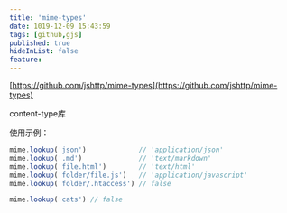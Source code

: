 ```yaml
---
title: 'mime-types'
date: 1019-12-09 15:43:59
tags: [github,gjs]
published: true
hideInList: false
feature: 
---
```

[https://github.com/jshttp/mime-types](https://github.com/jshttp/mime-types)

content-type库

<!-- more -->

使用示例：

```javascript
mime.lookup('json')             // 'application/json'
mime.lookup('.md')              // 'text/markdown'
mime.lookup('file.html')        // 'text/html'
mime.lookup('folder/file.js')   // 'application/javascript'
mime.lookup('folder/.htaccess') // false

mime.lookup('cats') // false
```